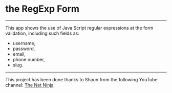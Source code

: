 # the RegExp Form

---

This app shows the use of Java Script regular expressions at the form validation, including such fields as:
- username,
- password,
- email,
- phone number,
- slug.

---

This project has been done thanks to Shaun from the following YouTube channel: [The Net Ninja](https://www.youtube.com/channel/UCW5YeuERMmlnqo4oq8vwUpg "The Net Ninja")
